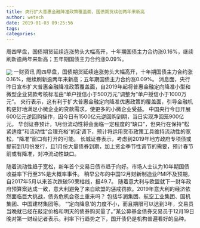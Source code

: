 ```yaml
---
title: 央行扩大普惠金融降准政策覆盖面，国债期货续创两年来新高
author: wetech
date: 2019-01-03 09:25:56
tags: 
categories: 
---
```

周四早盘，国债期货延续连涨势头大幅高开，十年期国债主力合约涨0.16%，继续刷新逾两年来新高；五年期国债主力合约涨0.09%。
<!-- more -->
<img align="center" border="0" src="https://imgcdn.yicai.com/uppics/images/2019/01/d3abb7bb583dc992fb990fb63f6fa950.jpg" />
一财资讯
周四早盘，国债期货延续连涨势头大幅高开，十年期国债主力合约涨0.16%，继续刷新逾两年来新高；五年期国债主力合约涨0.09%。
消息面，央行昨日宣布扩大普惠金融降准政策覆盖面，自2019年起将普惠金融定向降准小型和微型企业贷款考核标准由“单户授信小于500万元”调整为“单户授信小于1000万元”。
央行表示，这有利于扩大普惠金融定向降准优惠政策的覆盖面，引导金融机构更好地满足小微企业的贷款需求，使更多的小微企业受益。
中国央行今日开展600亿元逆回购操作，因今日有1500亿元逆回购到期，当日实现净回笼900亿元。
华创证券预计，1月份流动性将会面临一定程度的“缺口”，但央行在保持“松紧适度”和流动性“合理充裕”的定调下，预计将运用货币政策工具维持流动性的宽松，“降准”窗口有打开的可能。
长城证券表示，考虑到2019年地方政府专项债或提前到1月份发行，且1月份大量债券到期，加上资金季节性调节的需要，预计春节前或有降准，对冲流动性缺口。
 
 
随着流动性趋于宽松，新年首个交易日债市趋于向好。市场人士认为10年期国债收益率下行至3%是大概率事件。
稍早公布的中国12月财新制造业PMI不及预期，自2017年5月以来首次跌破50荣枯线，报49.7。
随着意大利与欧盟就下一财年政府预算案达成一致，意大利避免了来自欧盟的惩戒罚款。2019年意大利的经济依然面临巨大挑战，债务危机会卷土重来吗？
包括华润集团、航空工业集团、国机集团、中国建材集团等。
“‘定向降息’的力度不小，而且期限可以达到3年，交易员当晚就已经在敲定价格和明天的债券购买量了。”某公募基金债券交易员于12月19日晚对第一财经记者表示。利率下行趋势之下，国开债仍是机构普遍看好的品种。

